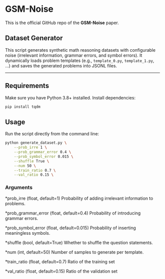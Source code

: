 # GSM-Noise
This is the official GitHub repo of the **GSM-Noise** paper.

## Dataset Generator

This script generates synthetic math reasoning datasets with configurable noise (irrelevant information, grammar errors, and symbol errors). It dynamically loads problem templates (e.g., `template_0.py`, `template_1.py`, …) and saves the generated problems into JSONL files.

---

## Requirements

Make sure you have Python 3.8+ installed. Install dependencies:

```bash
pip install tqdm
```


## Usage

Run the script directly from the command line:

```bash
python generate_dataset.py \
    --prob_irre 1 \
    --prob_grammar_error 0.4 \
    --prob_symbol_error 0.015 \
    --shuffle True \
    --num 50 \
    --train_ratio 0.7 \
    --val_ratio 0.15 \
```

### Arguments

*prob_irre (float, default=1)
Probability of adding irrelevant information to problems.

*prob_grammar_error (float, default=0.4)
Probability of introducing grammar errors.

*prob_symbol_error (float, default=0.015)
Probability of inserting meaningless symbols.

*shuffle (bool, default=True)
Whether to shuffle the question statements.

*num (int, default=50)
Number of samples to generate per template.

*train_ratio (float, default=0.7)
Ratio of the training set

*val_ratio (float, default=0.15)
Ratio of the validation set
